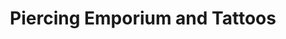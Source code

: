 ---
title: "Piercing Emporium and Tattoos"
url: /worcester/piercing-emporium-and-tattoos/
shop: Tattoo
---